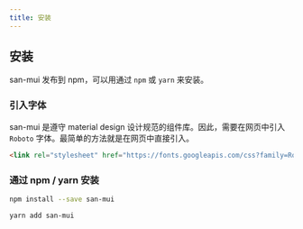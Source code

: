 ```yaml
---
title: 安装
---
```

## 安装

san-mui 发布到 npm，可以用通过 `npm` 或 `yarn` 来安装。

### 引入字体

san-mui 是遵守 material design 设计规范的组件库。因此，需要在网页中引入 `Roboto` 字体。最简单的方法就是在网页中直接引入。

```html
<link rel="stylesheet" href="https://fonts.googleapis.com/css?family=Roboto:300,400,500,700,400italic">
```

### 通过 npm / yarn 安装

```sh
npm install --save san-mui
```

```sh
yarn add san-mui
```
